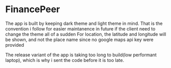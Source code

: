 # FinancePeer
The app is built by keeping dark theme and light theme in mind. That is the convention i follow for easier maintanence in future if the client need to change the theme all of a sudden
For location, the latitude and longitude will be shown, and not the place name since no google maps api key were provided

The release variant of the app is taking too long to build(low performant laptop), which is why i sent the code before it is too late.
